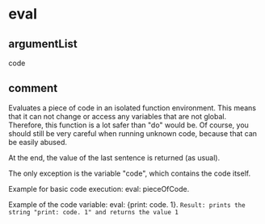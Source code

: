 # eval
## argumentList
code
## comment

Evaluates a piece of code in an isolated function environment.
This means that it can not change or access any variables that are not global.
Therefore, this function is a lot safer than "do" would be.
Of course, you should still be very careful when running unknown code, because that can be easily abused.

At the end, the value of the last sentence is returned (as usual).

The only exception is the variable "code", which contains the code itself.

Example for basic code execution:
eval: pieceOfCode.

Example of the code variable:
eval: {print: code. 1}.
`Result: prints the string "print: code. 1" and returns the value 1`
